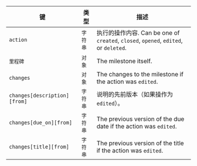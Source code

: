 | 键                            | 类型    | 描述                                                                            |
| ---------------------------- | ----- | ----------------------------------------------------------------------------- |
| `action`                     | `字符串` | 执行的操作内容. Can be one of `created`, `closed`, `opened`, `edited`, or `deleted`. |
| `里程碑`                        | `对象`  | The milestone itself.                                                         |
| `changes`                    | `对象`  | The changes to the milestone if the action was `edited`.                      |
| `changes[description][from]` | `字符串` | 说明的先前版本（如果操作为 `edited`）。                                                      |
| `changes[due_on][from]`      | `字符串` | The previous version of the due date if the action was `edited`.              |
| `changes[title][from]`       | `字符串` | The previous version of the title if the action was `edited`.                 |